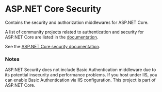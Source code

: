 ASP.NET Core Security
===========================

Contains the security and authorization middlewares for ASP.NET Core.

A list of community projects related to authentication and security for ASP.NET Core are listed in the [documentation](https://docs.microsoft.com/aspnet/core/security/authentication/community).

See the [ASP.NET Core security documentation](https://docs.microsoft.com/aspnet/core/security/).

### Notes

ASP.NET Security does not include Basic Authentication middleware due to its potential insecurity and performance problems. If you host under IIS, you can enable Basic Authentication via IIS configuration.
This project is part of ASP.NET Core.
